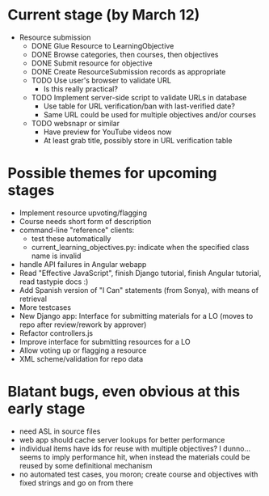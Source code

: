 Current stage (by March 12)
=========================

* Resource submission
  * DONE Glue Resource to LearningObjective
  * DONE Browse categories, then courses, then objectives
  * DONE Submit resource for objective
  * DONE Create ResourceSubmission records as appropriate
  * TODO Use user's browser to validate URL
    * Is this really practical?
  * TODO Implement server-side script to validate URLs in database
    * Use table for URL verification/ban with last-verified date?
    * Same URL could be used for multiple objectives and/or courses
  * TODO websnapr or similar
    * Have preview for YouTube videos now
    * At least grab title, possibly store in URL verification table

Possible themes for upcoming stages
===================================

* Implement resource upvoting/flagging
* Course needs short form of description
* command-line "reference" clients:
  * test these automatically
  * current\_learning\_objectives.py: indicate when the specified class name is invalid
* handle API failures in Angular webapp
* Read "Effective JavaScript", finish Django tutorial, finish Angular tutorial, read tastypie docs :)
* Add Spanish version of "I Can" statements (from Sonya), with means of retrieval
* More testcases
* New Django app: Interface for submitting materials for a LO (moves to repo after review/rework by approver)
* Refactor controllers.js
* Improve interface for submitting resources for a LO
* Allow voting up or flagging a resource
* XML scheme/validation for repo data

Blatant bugs, even obvious at this early stage
==============================================

* need ASL in source files
* web app should cache server lookups for better performance
* individual items have ids for reuse with multiple objectives?  I dunno...  seems to imply performance hit, when instead the materials could be reused by some definitional mechanism
* no automated test cases, you moron; create course and objectives with fixed strings and go on from there
